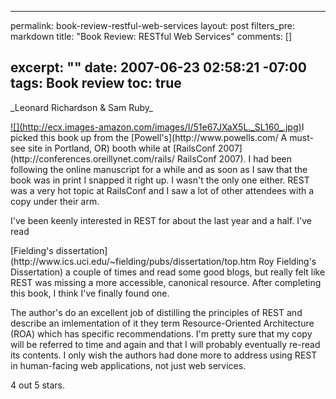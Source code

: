 ----- 
permalink: book-review-restful-web-services
layout: post
filters_pre: markdown
title: "Book Review: RESTful Web Services"
comments: []

excerpt: ""
date: 2007-06-23 02:58:21 -07:00
tags: Book review
toc: true
-----
<p>_Leonard Richardson &amp; Sam Ruby_


<p><a href="http://www.amazon.com/RESTful-Web-Services-Leonard-Richardson/dp/0596529260%3FSubscriptionId%3D0PZ7TM66EXQCXFVTMTR2%26tag%3Dhttplivollmne-20%26linkCode%3Dxm2%26camp%3D2025%26creative%3D165953%26creativeASIN%3D0596529260">![](http://ecx.images-amazon.com/images/I/51e67JXaX5L._SL160_.jpg)</a>I picked this book up from the [Powell's](http://www.powells.com/ A must-see site in Portland, OR) booth while at [RailsConf 2007](http://conferences.oreillynet.com/rails/ RailsConf 2007). I had been following the online manuscript for a while and as soon as I saw that the book was in print I snapped it right up. I wasn't the only one either. REST was a very hot topic at RailsConf and I saw a lot of other attendees with a copy under their arm.

<p>I've been keenly interested in REST for about the last year and a half. I've read

<p>[Fielding's dissertation](http://www.ics.uci.edu/~fielding/pubs/dissertation/top.htm Roy Fielding's Dissertation) a couple of times and read some good blogs, but really felt like REST was missing a more accessible, canonical resource. After completing this book, I think I've finally found one.

<p>The author's do an excellent job of distilling the principles of REST and describe an imlementation of it they term Resource-Oriented Architecture (ROA) which has specific recommendations. I'm pretty sure that my copy will be referred to time and again and that I will probably eventually re-read its contents. I only wish the authors had done more to address using REST in human-facing web applications, not just web services.

<p>4 out 5 stars.

